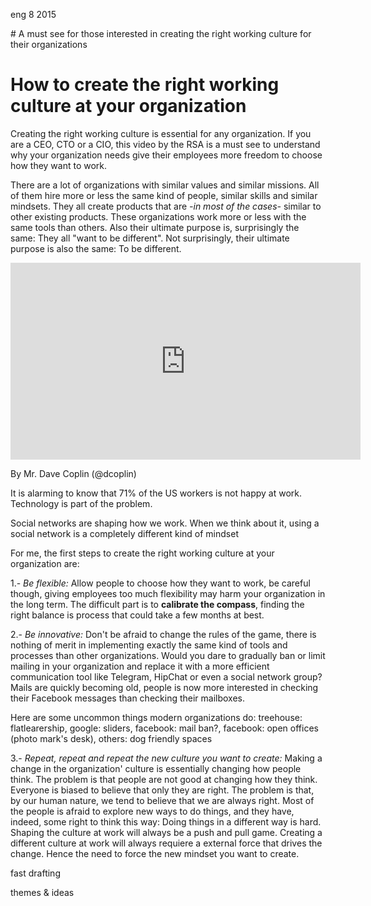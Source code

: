 <permalink>eng</permalink>
<month>8</month>
<year>2015</year>

<hidden># A must see for those interested in creating the right working culture for their organizations</hidden>
# How to create the right working culture at your organization

Creating the right working culture is essential for any organization. If you are a CEO, CTO or a CIO, this video by the RSA is a must see to understand why your organization needs give their employees more freedom to choose how they want to work.

There are a lot of organizations with similar values and similar missions. All of them hire more or less the same kind of people, similar skills and similar mindsets. They all create products that are *-in most of the cases-* similar to other existing products. These organizations work more or less with the same tools than others. <hidden>Also their ultimate purpose is, surprisingly the same: They all "want to be different".</hidden> Not surprisingly, their ultimate purpose is also the same: To be different.

<div class="text-center"><iframe width="560" height="315" src="https://www.youtube.com/embed/G11t6XAIce0" frameborder="0" allowfullscreen></iframe></div>

<hidden>By Mr. Dave Coplin (@dcoplin)</hidden>

<hidden>It is alarming to know that 71% of the US workers is not happy at work. Technology is part of the problem.</hidden>

<hidden>Social networks are shaping how we work. When we think about it, using a social network is a completely different kind of mindset</hidden>

For me, the first steps to create the right working culture at your organization are:

 1.- *Be flexible:* Allow people to choose how they want to work, be careful though, giving employees too much flexibility may harm your organization in the long term. The difficult part is to **calibrate the compass**, finding the right balance is process that could take a few months at best.
 
 2.- *Be innovative:* Don't be afraid to change the rules of the game, there is nothing of merit in implementing exactly the same kind of tools and processes than other organizations. Would you dare to gradually ban or limit mailing in your organization and replace it with a more efficient communication tool like Telegram, HipChat or even a social network group? Mails are quickly becoming old, people is now more interested in checking their Facebook messages than checking their mailboxes.
 
 <hidden>Here are some uncommon things modern organizations do: treehouse: flatlearership, google: sliders, facebook: mail ban?, facebook: open offices (photo mark's desk), others: dog friendly spaces</hidden>
 
 3.- *Repeat, repeat and repeat the new culture you want to create:* Making a change in the organization' culture is essentially changing how people think. <hidden>The problem is that people are not good at changing how they think. Everyone is biased to believe that only they are right.</hidden> The problem is that, by our human nature, we tend to believe that we are always right. Most of the people is afraid to explore new ways to do things, and they have, indeed, some right to think this way: Doing things in a different way is hard. <hidden>Shaping the culture at work will always be a push and pull game.</hidden> Creating a different culture at work will always requiere a external force that drives the change. <hidden>Hence the need to force the new mindset you want to create.</hidden>
 
<hidden>fast drafting</hidden>

<hidden>themes & ideas</hidden>

